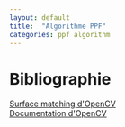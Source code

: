 ```yaml
---
layout: default
title:  "Algorithme PPF"
categories: ppf algorithm
---
```


# Bibliographie

[Surface matching d'OpenCV](https://docs.opencv.org/4.x/d9/d25/group__surface__matching.html) \
[Documentation d'OpenCV](https://docs.opencv.org/4.x/db/d25/classcv_1_1ppf__match__3d_1_1PPF3DDetector.html)